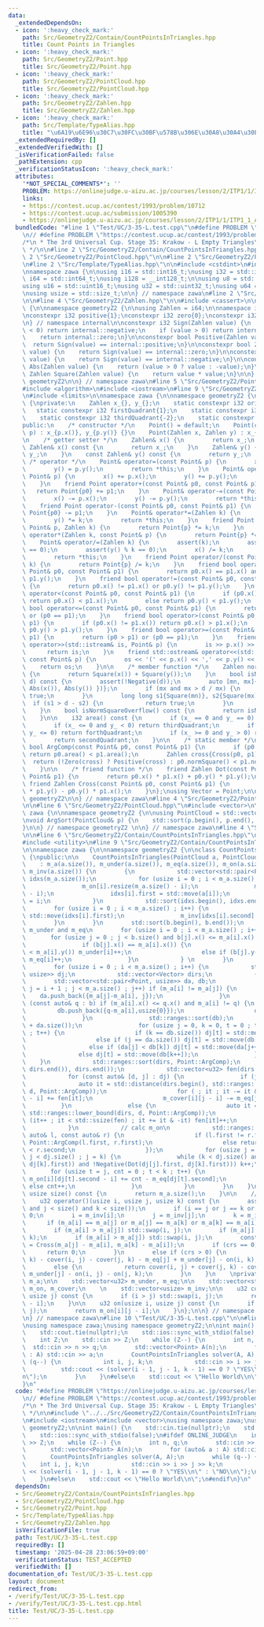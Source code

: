 ```yaml
---
data:
  _extendedDependsOn:
  - icon: ':heavy_check_mark:'
    path: Src/GeometryZ2/Contain/CountPointsInTriangles.hpp
    title: Count Points in Triangles
  - icon: ':heavy_check_mark:'
    path: Src/GeometryZ2/Point.hpp
    title: Src/GeometryZ2/Point.hpp
  - icon: ':heavy_check_mark:'
    path: Src/GeometryZ2/PointCloud.hpp
    title: Src/GeometryZ2/PointCloud.hpp
  - icon: ':heavy_check_mark:'
    path: Src/GeometryZ2/Zahlen.hpp
    title: Src/GeometryZ2/Zahlen.hpp
  - icon: ':heavy_check_mark:'
    path: Src/Template/TypeAlias.hpp
    title: "\u6A19\u6E96\u30C7\u30FC\u30BF\u578B\u306E\u30A8\u30A4\u30EA\u30A2\u30B9"
  _extendedRequiredBy: []
  _extendedVerifiedWith: []
  _isVerificationFailed: false
  _pathExtension: cpp
  _verificationStatusIcon: ':heavy_check_mark:'
  attributes:
    '*NOT_SPECIAL_COMMENTS*': ''
    PROBLEM: https://onlinejudge.u-aizu.ac.jp/courses/lesson/2/ITP1/1/ITP1_1_A
    links:
    - https://contest.ucup.ac/contest/1993/problem/10712
    - https://contest.ucup.ac/submission/1005390
    - https://onlinejudge.u-aizu.ac.jp/courses/lesson/2/ITP1/1/ITP1_1_A
  bundledCode: "#line 1 \"Test/UC/3-35-L.test.cpp\"\n#define PROBLEM \"https://onlinejudge.u-aizu.ac.jp/courses/lesson/2/ITP1/1/ITP1_1_A\"\
    \n// #define PROBLEM \"https://contest.ucup.ac/contest/1993/problem/10712\"\n\n\
    /*\n * The 3rd Universal Cup. Stage 35: Krakow - L Empty Triangles\n * https://contest.ucup.ac/submission/1005390\n\
    \ */\n\n#line 2 \"Src/GeometryZ2/Contain/CountPointsInTriangles.hpp\"\n\n#line\
    \ 2 \"Src/GeometryZ2/PointCloud.hpp\"\n\n#line 2 \"Src/GeometryZ2/Point.hpp\"\n\
    \n#line 2 \"Src/Template/TypeAlias.hpp\"\n\n#include <cstdint>\n#include <cstddef>\n\
    \nnamespace zawa {\n\nusing i16 = std::int16_t;\nusing i32 = std::int32_t;\nusing\
    \ i64 = std::int64_t;\nusing i128 = __int128_t;\n\nusing u8 = std::uint8_t;\n\
    using u16 = std::uint16_t;\nusing u32 = std::uint32_t;\nusing u64 = std::uint64_t;\n\
    \nusing usize = std::size_t;\n\n} // namespace zawa\n#line 2 \"Src/GeometryZ2/Zahlen.hpp\"\
    \n\n#line 4 \"Src/GeometryZ2/Zahlen.hpp\"\n\n#include <cassert>\n\nnamespace zawa\
    \ {\n\nnamespace geometryZ2 {\n\nusing Zahlen = i64;\n\nnamespace internal {\n\
    \nconstexpr i32 positive{1};\nconstexpr i32 zero{0};\nconstexpr i32 negative{-1};\n\
    \n} // namespace internal\n\nconstexpr i32 Sign(Zahlen value) {\n    if (value\
    \ < 0) return internal::negative;\n    if (value > 0) return internal::positive;\n\
    \    return internal::zero;\n}\n\nconstexpr bool Positive(Zahlen value) {\n  \
    \  return Sign(value) == internal::positive;\n}\n\nconstexpr bool Zero(Zahlen\
    \ value) {\n    return Sign(value) == internal::zero;\n}\n\nconstexpr bool Negative(Zahlen\
    \ value) {\n    return Sign(value) == internal::negative;\n}\n\nconstexpr Zahlen\
    \ Abs(Zahlen value) {\n    return (value > 0 ? value : -value);\n}\n\nconstexpr\
    \ Zahlen Square(Zahlen value) {\n    return value * value;\n}\n\n} // namespace\
    \ geometryZ2\n\n} // namespace zawa\n#line 5 \"Src/GeometryZ2/Point.hpp\"\n\n\
    #include <algorithm>\n#include <iostream>\n#line 9 \"Src/GeometryZ2/Point.hpp\"\
    \n#include <limits>\n\nnamespace zawa {\n\nnamespace geometryZ2 {\n\nclass Point\
    \ {\nprivate:\n    Zahlen x_{}, y_{};\n    static constexpr i32 origin{0};\n \
    \   static constexpr i32 firstQuadrant{1};\n    static constexpr i32 secondQuadrant{2};\n\
    \    static constexpr i32 thirdQuadrant{-2};\n    static constexpr i32 forthQuadrant{-1};\n\
    public:\n    /* constructor */\n    Point() = default;\n    Point(const Point&\
    \ p) : x_{p.x()}, y_{p.y()} {}\n    Point(Zahlen x, Zahlen y) : x_{x}, y_{y} {}\n\
    \n    /* getter setter */\n    Zahlen& x() {\n        return x_;\n    }\n    const\
    \ Zahlen& x() const {\n        return x_;\n    }\n    Zahlen& y() {\n        return\
    \ y_;\n    }\n    const Zahlen& y() const {\n        return y_;\n    }\n\n   \
    \ /* operator */\n    Point& operator=(const Point& p) {\n        x() = p.x();\n\
    \        y() = p.y();\n        return *this;\n    }\n    Point& operator+=(const\
    \ Point& p) {\n        x() += p.x();\n        y() += p.y();\n        return *this;\n\
    \    }\n    friend Point operator+(const Point& p0, const Point& p1) {\n     \
    \   return Point{p0} += p1;\n    }\n    Point& operator-=(const Point& p) {\n\
    \        x() -= p.x();\n        y() -= p.y();\n        return *this;\n    }\n\
    \    friend Point operator-(const Point& p0, const Point& p1) {\n        return\
    \ Point{p0} -= p1;\n    }\n    Point& operator*=(Zahlen k) {\n        x() *= k;\n\
    \        y() *= k;\n        return *this;\n    }\n    friend Point operator*(const\
    \ Point& p, Zahlen k) {\n        return Point{p} *= k;\n    }\n    friend Point\
    \ operator*(Zahlen k, const Point& p) {\n        return Point{p} *= k;\n    }\n\
    \    Point& operator/=(Zahlen k) {\n        assert(k);\n        assert(x() % k\
    \ == 0);\n        assert(y() % k == 0);\n        x() /= k;\n        y() /= k;\n\
    \        return *this;\n    }\n    friend Point operator/(const Point& p, Zahlen\
    \ k) {\n        return Point{p} /= k;\n    }\n    friend bool operator==(const\
    \ Point& p0, const Point& p1) {\n        return p0.x() == p1.x() and p0.y() ==\
    \ p1.y();\n    }\n    friend bool operator!=(const Point& p0, const Point& p1)\
    \ {\n        return p0.x() != p1.x() or p0.y() != p1.y();\n    }\n    friend bool\
    \ operator<(const Point& p0, const Point& p1) {\n        if (p0.x() != p1.x())\
    \ return p0.x() < p1.x();\n        else return p0.y() < p1.y();\n    }\n    friend\
    \ bool operator<=(const Point& p0, const Point& p1) {\n        return (p0 < p1)\
    \ or (p0 == p1);\n    }\n    friend bool operator>(const Point& p0, const Point&\
    \ p1) {\n        if (p0.x() != p1.x()) return p0.x() > p1.x();\n        else return\
    \ p0.y() > p1.y();\n    }\n    friend bool operator>=(const Point& p0, const Point&\
    \ p1) {\n        return (p0 > p1) or (p0 == p1);\n    }\n    friend std::istream&\
    \ operator>>(std::istream& is, Point& p) {\n        is >> p.x() >> p.y();\n  \
    \      return is;\n    }\n    friend std::ostream& operator<<(std::ostream& os,\
    \ const Point& p) {\n        os << '(' << p.x() << ',' << p.y() << ')';\n    \
    \    return os;\n    }\n\n    /* member function */\n    Zahlen normSquare() const\
    \ {\n        return Square(x()) + Square(y());\n    }\n    bool isNormSquareOver(Zahlen\
    \ d) const {\n        assert(!Negative(d));\n        auto [mn, mx]{std::minmax({\
    \ Abs(x()), Abs(y()) })};\n        if (mx and mx > d / mx) {\n            return\
    \ true;\n        }\n        long long s1{Square(mn)}, s2{Square(mx)};\n      \
    \  if (s1 > d - s2) {\n            return true;\n        }\n        return false;\n\
    \    }\n    bool isNormSquareOverflow() const {\n        return isNormSquareOver(std::numeric_limits<Zahlen>::max());\n\
    \    }\n\n    i32 area() const {\n        if (x_ == 0 and y_ == 0) return origin;\n\
    \        if (x_ <= 0 and y_ < 0) return thirdQuadrant;\n        if (x_ > 0 and\
    \ y_ <= 0) return forthQuadrant;\n        if (x_ >= 0 and y_ > 0) return firstQuadrant;\n\
    \        return secondQuadrant;\n    }\n\n    /* static member */\n    static\
    \ bool ArgComp(const Point& p0, const Point& p1) {\n        if (p0.area() != p1.area())\
    \ return p0.area() < p1.area();\n        Zahlen cross{Cross(p0, p1)};\n      \
    \  return (!Zero(cross) ? Positive(cross) : p0.normSquare() < p1.normSquare());\n\
    \    }\n\n    /* friend function */\n    friend Zahlen Dot(const Point& p0, const\
    \ Point& p1) {\n        return p0.x() * p1.x() + p0.y() * p1.y();\n    }\n   \
    \ friend Zahlen Cross(const Point& p0, const Point& p1) {\n        return p0.x()\
    \ * p1.y() - p0.y() * p1.x();\n    }\n};\nusing Vector = Point;\n\n} // namespace\
    \ geometryZ2\n\n} // namespace zawa\n#line 4 \"Src/GeometryZ2/PointCloud.hpp\"\
    \n\n#line 6 \"Src/GeometryZ2/PointCloud.hpp\"\n#include <vector>\n\nnamespace\
    \ zawa {\n\nnamespace geometryZ2 {\n\nusing PointCloud = std::vector<Point>;\n\
    \nvoid ArgSort(PointCloud& p) {\n    std::sort(p.begin(), p.end(), Point::ArgComp);\n\
    }\n\n} // namespace geometryZ2 \n\n} // namespace zawa\n#line 4 \"Src/GeometryZ2/Contain/CountPointsInTriangles.hpp\"\
    \n\n#line 6 \"Src/GeometryZ2/Contain/CountPointsInTriangles.hpp\"\n#include <numeric>\n\
    #include <utility>\n#line 9 \"Src/GeometryZ2/Contain/CountPointsInTriangles.hpp\"\
    \n\nnamespace zawa {\n\nnamespace geometryZ2 {\n\nclass CountPointsInTriangles\
    \ {\npublic:\n\n    CountPointsInTriangles(PointCloud a, PointCloud b) \n    \
    \    : m_a(a.size()), m_under(a.size()), m_eq(a.size()), m_on(a.size()), m_cover(a.size()),\
    \ m_inv(a.size()) {\n        {\n            std::vector<std::pair<Point, usize>>\
    \ idxs(m_a.size());\n            for (usize i = 0 ; i < m_a.size() ; i++) {\n\
    \                m_on[i].resize(m_a.size() - i);\n                m_cover[i].resize(m_a.size()\
    \ - i);\n                idxs[i].first = std::move(a[i]);\n                idxs[i].second\
    \ = i;\n            }\n            std::sort(idxs.begin(), idxs.end());\n    \
    \        for (usize i = 0 ; i < m_a.size() ; i++) {\n                m_a[i] =\
    \ std::move(idxs[i].first);\n                m_inv[idxs[i].second] = i;\n    \
    \        }\n        }\n        std::sort(b.begin(), b.end());\n        // calc\
    \ m_under and m_eq\n        for (usize i = 0 ; i < m_a.size() ; i++) {\n     \
    \       for (usize j = 0 ; j < b.size() and b[j].x() <= m_a[i].x() ; j++) {\n\
    \                if (b[j].x() == m_a[i].x()) {\n                    if (b[j].y()\
    \ < m_a[i].y()) m_under[i]++;\n                    else if (b[j].y() == m_a[i].y())\
    \ m_eq[i]++;\n                }\n            } \n        }\n        // calc m_cover\n\
    \        for (usize i = 0 ; i < m_a.size() ; i++) {\n            std::vector<std::pair<Point,\
    \ usize>> dj;\n            std::vector<Vector> dirs;\n            {\n        \
    \        std::vector<std::pair<Point, usize>> da, db;\n                for (usize\
    \ j = i + 1 ; j < m_a.size() ; j++) if (m_a[i] != m_a[j]) {\n                \
    \    da.push_back({m_a[j]-m_a[i], j});\n                }\n                for\
    \ (const auto& q : b) if (m_a[i].x() <= q.x() and m_a[i] != q) {\n           \
    \         db.push_back({q-m_a[i],usize{0}});\n                    dirs.push_back(q-m_a[i]);\n\
    \                }\n                std::ranges::sort(db);\n                dj.resize(db.size()\
    \ + da.size());\n                for (usize j = 0, k = 0, t = 0 ; t < dj.size()\
    \ ; t++) {\n                    if (k == db.size()) dj[t] = std::move(da[j++]);\n\
    \                    else if (j == da.size()) dj[t] = std::move(db[k++]);\n  \
    \                  else if (da[j] < db[k]) dj[t] = std::move(da[j++]);\n     \
    \               else dj[t] = std::move(db[k++]);\n                }\n        \
    \    }\n            std::ranges::sort(dirs, Point::ArgComp);\n            dirs.erase(std::unique(dirs.begin(),\
    \ dirs.end()), dirs.end());\n            std::vector<u32> fen(dirs.size() + 1);\n\
    \            for (const auto& [d, j] : dj) {\n                if (j) {\n     \
    \               auto it = std::distance(dirs.begin(), std::ranges::upper_bound(dirs,\
    \ d, Point::ArgComp));\n                    for ( ; it ; it -= it & -it) m_cover[i][j\
    \ - i] += fen[it];\n                    m_cover[i][j - i] -= m_eq[j];\n      \
    \          }\n                else {\n                    auto it = std::distance(dirs.begin(),\
    \ std::ranges::lower_bound(dirs, d, Point::ArgComp));\n                    for\
    \ (it++ ; it < std::ssize(fen) ; it += it & -it) fen[it]++;\n                }\n\
    \            }\n            // calc m_on\n            std::ranges::sort(dj, [&](const\
    \ auto& l, const auto& r) {\n                    if (l.first != r.first) return\
    \ Point::ArgComp(l.first, r.first);\n                    else return l.second\
    \ < r.second;\n                    });\n            for (usize j = 0, k = 0 ;\
    \ j < dj.size() ; j = k) {\n                while (k < dj.size() and Zero(Cross(dj[j].first,\
    \ dj[k].first)) and !Negative(Dot(dj[j].first, dj[k].first))) k++;\n         \
    \       for (usize t = j, cnt = 0 ; t < k ; t++) {\n                    if (dj[t].second)\
    \ m_on[i][dj[t].second - i] += cnt - m_eq[dj[t].second];\n                   \
    \ else cnt++;\n                }\n            }\n        }\n    }\n\n    inline\
    \ usize size() const {\n        return m_a.size();\n    }\n\n    // strictly inside\n\
    \    u32 operator()(usize i, usize j, usize k) const {\n        assert(i < size()\
    \ and j < size() and k < size());\n        if (i == j or j == k or i == k) return\
    \ 0;\n        i = m_inv[i];\n        j = m_inv[j];\n        k = m_inv[k];\n  \
    \      if (m_a[i] == m_a[j] or m_a[j] == m_a[k] or m_a[k] == m_a[i]) return 0;\n\
    \        if (m_a[i] > m_a[j]) std::swap(i, j);\n        if (m_a[j] > m_a[k]) std::swap(j,\
    \ k);\n        if (m_a[i] > m_a[j]) std::swap(i, j);\n        const Zahlen crs\
    \ = Cross(m_a[j] - m_a[i], m_a[k] - m_a[i]);\n        if (crs == 0) {\n      \
    \      return 0;\n        }\n        else if (crs > 0) {\n            return cover(i,\
    \ k) - cover(i, j) - cover(j, k) - m_eq[j] + m_under[j] - on(i, k);\n        }\n\
    \        else {\n            return cover(i, j) + cover(j, k) - cover(i, k) -\
    \ m_under[j] - on(i, j) - on(j, k);\n        }\n    }\n    \nprivate:\n\n    std::vector<Point>\
    \ m_a;\n\n    std::vector<u32> m_under, m_eq;\n\n    std::vector<std::vector<u32>>\
    \ m_on, m_cover;\n    \n    std::vector<usize> m_inv;\n\n    u32 cover(usize i,\
    \ usize j) const {\n        if (i > j) std::swap(i, j);\n        return m_cover[i][j\
    \ - i];\n    }\n\n    u32 on(usize i, usize j) const {\n        if (i > j) std::swap(i,\
    \ j);\n        return m_on[i][j - i];\n    }\n};\n\n} // namespace geometryZ2\n\
    \n} // namespace zawa\n#line 10 \"Test/UC/3-35-L.test.cpp\"\n\n#line 13 \"Test/UC/3-35-L.test.cpp\"\
    \nusing namespace zawa;\nusing namespace geometryZ2;\n\nint main() {\n    std::cin.tie(nullptr);\n\
    \    std::cout.tie(nullptr);\n    std::ios::sync_with_stdio(false);\n#ifdef ONLINE_JUDGE\n\
    \    int Z;\n    std::cin >> Z;\n    while (Z--) {\n        int n, q;\n      \
    \  std::cin >> n >> q;\n        std::vector<Point> A(n);\n        for (auto& a\
    \ : A) std::cin >> a;\n        CountPointsInTriangles solver(A, A);\n        while\
    \ (q--) {\n            int i, j, k;\n            std::cin >> i >> j >> k;\n  \
    \          std::cout << (solver(i - 1, j - 1, k - 1) == 0 ? \"YES\\n\" : \"NO\\\
    n\");\n        }\n    }\n#else\n    std::cout << \"Hello World\\n\";\n#endif\n\
    }\n"
  code: "#define PROBLEM \"https://onlinejudge.u-aizu.ac.jp/courses/lesson/2/ITP1/1/ITP1_1_A\"\
    \n// #define PROBLEM \"https://contest.ucup.ac/contest/1993/problem/10712\"\n\n\
    /*\n * The 3rd Universal Cup. Stage 35: Krakow - L Empty Triangles\n * https://contest.ucup.ac/submission/1005390\n\
    \ */\n\n#include \"../../Src/GeometryZ2/Contain/CountPointsInTriangles.hpp\"\n\
    \n#include <iostream>\n#include <vector>\nusing namespace zawa;\nusing namespace\
    \ geometryZ2;\n\nint main() {\n    std::cin.tie(nullptr);\n    std::cout.tie(nullptr);\n\
    \    std::ios::sync_with_stdio(false);\n#ifdef ONLINE_JUDGE\n    int Z;\n    std::cin\
    \ >> Z;\n    while (Z--) {\n        int n, q;\n        std::cin >> n >> q;\n \
    \       std::vector<Point> A(n);\n        for (auto& a : A) std::cin >> a;\n \
    \       CountPointsInTriangles solver(A, A);\n        while (q--) {\n        \
    \    int i, j, k;\n            std::cin >> i >> j >> k;\n            std::cout\
    \ << (solver(i - 1, j - 1, k - 1) == 0 ? \"YES\\n\" : \"NO\\n\");\n        }\n\
    \    }\n#else\n    std::cout << \"Hello World\\n\";\n#endif\n}\n"
  dependsOn:
  - Src/GeometryZ2/Contain/CountPointsInTriangles.hpp
  - Src/GeometryZ2/PointCloud.hpp
  - Src/GeometryZ2/Point.hpp
  - Src/Template/TypeAlias.hpp
  - Src/GeometryZ2/Zahlen.hpp
  isVerificationFile: true
  path: Test/UC/3-35-L.test.cpp
  requiredBy: []
  timestamp: '2025-04-28 23:06:59+09:00'
  verificationStatus: TEST_ACCEPTED
  verifiedWith: []
documentation_of: Test/UC/3-35-L.test.cpp
layout: document
redirect_from:
- /verify/Test/UC/3-35-L.test.cpp
- /verify/Test/UC/3-35-L.test.cpp.html
title: Test/UC/3-35-L.test.cpp
---
```

